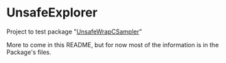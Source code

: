 # UnsafeExplorer

Project to test package "[UnsafeWrapCSampler](https://github.com/carlynorama/UnsafeWrapCSampler)"

More to come in this README, but for now most of the information is in the Package's files.

